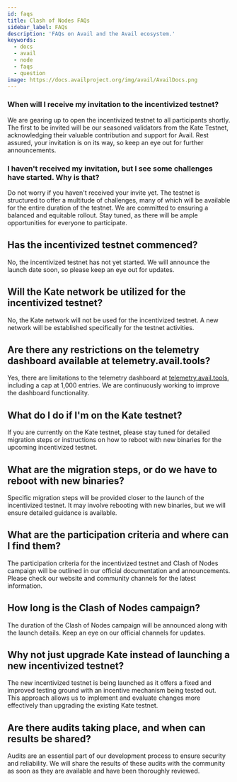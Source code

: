 ```yaml
---
id: faqs
title: Clash of Nodes FAQs
sidebar_label: FAQs
description: 'FAQs on Avail and the Avail ecosystem.'
keywords:
  - docs
  - avail
  - node
  - faqs
  - question
image: https://docs.availproject.org/img/avail/AvailDocs.png
---
```


<!-- Delroy to Update -->
<!-- To confirm whether this should be a separate doc or part of general faqs doc -->

### When will I receive my invitation to the incentivized testnet?

We are gearing up to open the incentivized testnet to all participants shortly. The first to be invited will be our seasoned validators from the Kate Testnet, acknowledging their valuable contribution and support for Avail. Rest assured, your invitation is on its way, so keep an eye out for further announcements.

### I haven't received my invitation, but I see some challenges have started. Why is that?

Do not worry if you haven't received your invite yet. The testnet is structured to offer a multitude of challenges, many of which will be available for the entire duration of the testnet. We are committed to ensuring a balanced and equitable rollout. Stay tuned, as there will be ample opportunities for everyone to participate.

## Has the incentivized testnet commenced?

No, the incentivized testnet has not yet started. We will announce the launch date soon, so please keep an eye out for updates.

## Will the Kate network be utilized for the incentivized testnet?

No, the Kate network will not be used for the incentivized testnet. A new network will be established specifically for the testnet activities.

## Are there any restrictions on the telemetry dashboard available at telemetry.avail.tools?

Yes, there are limitations to the telemetry dashboard at [<ins>telemetry.avail.tools</ins>](https://telemetry.avail.tools), including a cap at 1,000 entries. We are continuously working to improve the dashboard functionality.

## What do I do if I'm on the Kate testnet?

If you are currently on the Kate testnet, please stay tuned for detailed migration steps or instructions on how to reboot with new binaries for the upcoming incentivized testnet.

## What are the migration steps, or do we have to reboot with new binaries?

Specific migration steps will be provided closer to the launch of the incentivized testnet. It may involve rebooting with new binaries, but we will ensure detailed guidance is available.

## What are the participation criteria and where can I find them?

The participation criteria for the incentivized testnet and Clash of Nodes campaign will be outlined in our official documentation and announcements. Please check our website and community channels for the latest information.

## How long is the Clash of Nodes campaign?

The duration of the Clash of Nodes campaign will be announced along with the launch details. Keep an eye on our official channels for updates.

## Why not just upgrade Kate instead of launching a new incentivized testnet?

The new incentivized testnet is being launched as it offers a fixed and improved testing ground with an incentive mechanism being tested out. This approach allows us to implement and evaluate changes more effectively than upgrading the existing Kate testnet.

## Are there audits taking place, and when can results be shared?

Audits are an essential part of our development process to ensure security and reliability. We will share the results of these audits with the community as soon as they are available and have been thoroughly reviewed.

<!--
## Can I still participate even after the campaign starts?
-->
